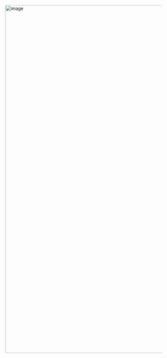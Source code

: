 
<img width="1116" alt="image" src="https://github.com/user-attachments/assets/1a110dea-6ea0-465a-ae56-5ccbd6c3709d" />
